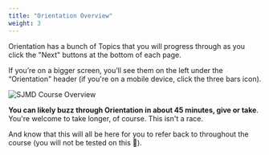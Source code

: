 ```yaml
---
title: "Orientation Overview"
weight: 3
---
```


Orientation has a bunch of Topics that you will progress through as you click the "Next" buttons at the bottom of each page.

If you’re on a bigger screen, you’ll see them on the left under the “Orientation" header (if you're on a mobile device, click the three bars icon).

![SJMD Course Overview](/images/sjmd-course-overview.jpg)

**You can likely buzz through Orientation in about 45 minutes, give or take**. You're welcome to take longer, of course. This isn't a race.

And know that this will all be here for you to refer back to throughout the course (you will not be tested on this 😬).
